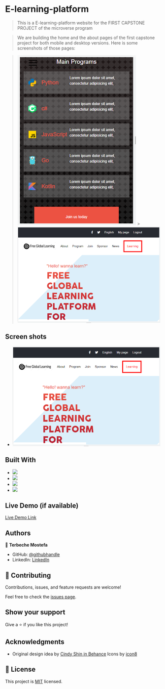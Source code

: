 # E-learning-platform

> This is a E-learning-platform website for the FIRST CAPSTONE PROJECT of the microverse program

> We are building the home and the about pages of the first capstone project for both mobile and desktop versions.
> Here is some screenshots of those pages:

> ![alt text](https://raw.githubusercontent.com/Terbeche/E-learning-platform/create-home-and-about-page/images/screen-shot/home-mobile.PNG) >![alt text](https://raw.githubusercontent.com/Terbeche/E-learning-platform/create-home-and-about-page/images/screen-shot/home-desktop.PNG)

## Screen shots

- ![](./screen/screen1.PNG)

## Built With

- ![](https://img.shields.io/badge/Github-blueviolet)
- ![](https://img.shields.io/badge/HTML-purple)
- ![](https://img.shields.io/badge/CSS-blue)
- ![](https://img.shields.io/badge/Javascript-blue)

## Live Demo (if available)

[Live Demo Link](https://terbeche.github.io/E-learning-platform/)

## Authors

👤 **Terbeche Mostefa**

- GitHub: [@githubhandle](https://github.com/Terbeche)
- LinkedIn: [LinkedIn](https://www.linkedin.com/in/mustapha-terbeche/)

## 🤝 Contributing

Contributions, issues, and feature requests are welcome!

Feel free to check the [issues page](https://github.com/Terbeche/Project-1-Setup-and-mobile-version-skeleton/issues/5).

## Show your support

Give a ⭐️ if you like this project!

## Acknowledgments

- Original design idea by [Cindy Shin in Behance](https://www.behance.net/gallery/29845175/CC-Global-Summit-2015)
  Icons by [icon8](https://icons8.com/)

## 📝 License

This project is [MIT](./MIT.md) licensed.
